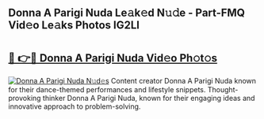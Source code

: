 ## Donna A Parigi Nuda Le𝚊k𝚎d N𝚞𝚍e - Part-FMQ Vid𝚎o Le𝚊ks Photos IG2Ll

# <h2><a href="http://fbdjhvs.evod.top/?m=Donna+A+Parigi+Nuda">🔗 👉🔴 Donna A Parigi Nuda Vid𝚎o Ph𝚘t𝚘s</a></h2>

[![Donna A Parigi Nuda N𝚞d𝚎s](https://i.imgur.com/8V9OHl7.gif)](http://fbdjhvs.evod.top/?m=Donna+A+Parigi+Nuda)
Content creator Donna A Parigi Nuda known for their dance-themed performances and lifestyle snippets. Thought-provoking thinker Donna A Parigi Nuda, known for their engaging ideas and innovative approach to problem-solving. 
